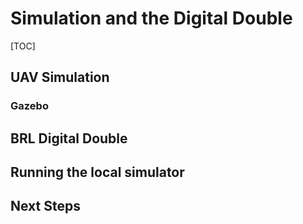 # Simulation and the Digital Double


[TOC]

## UAV Simulation


### Gazebo


## BRL Digital Double


## Running the local simulator



## Next Steps
